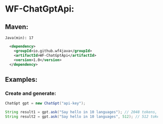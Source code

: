 # WF-ChatGptApi:
## Maven:
`Java(min): 17`
```xml
  <dependency>
    <groupId>io.github.wf4java</groupId>
    <artifactId>WF-ChatGptApi</artifactId>
    <version>1.0</version>
  </dependency>
```

## Examples:

### Create and generate:
```java
ChatGpt gpt = new ChatGpt("api-key");

String result1 = gpt.ask("Say hello in 10 languages"); // 2048 tokens, model: GPT_3_5_TURBO_1106
String result2 = gpt.ask("Say hello in 10 languages", 512); // 512 tokens, model: GPT_3_5_TURBO_1106
```
ㅤ